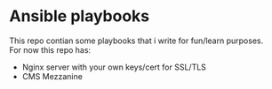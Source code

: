# Ansible playbooks
This repo contian some playbooks that i write for fun/learn purposes.\
For now this repo has:
* Nginx server with your own keys/cert for SSL/TLS
* CMS Mezzanine
